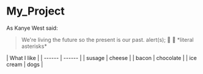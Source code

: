 # My_Project
As Kanye West said:

> We're living the future so
> the present is our past.
alert(s);
:penguin:
:camel:
\*literal asterisks\*

| What I like |
| ------ | ------ |
| susage | cheese |
| bacon | chocolate |
| ice cream | dogs |